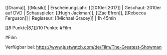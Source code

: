 [[Drama]], [[Musik]] | Erscheinungsjahr: [[2010er|2017]] | Geschaut: 2010er auf DVD | Schauspieler: [[Hugh Jackman]], [[Zac Efron]], [[Rebecca Ferguson]] | Regisseur: [[Michael Gracey]] | 1h 45min

[[8 Punkte|8,1]]/10 Punkte #Film 


#Film 

Verfügbar bei: https://www.justwatch.com/de/Film/The-Greatest-Showman